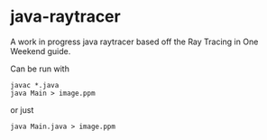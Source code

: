 # java-raytracer
A work in progress java raytracer based off the Ray Tracing in One Weekend guide.

Can be run with
```
javac *.java
java Main > image.ppm
```
or just
```
java Main.java > image.ppm
```
